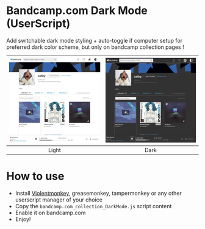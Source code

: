 # Bandcamp.com Dark Mode (UserScript)

Add switchable dark mode styling + auto-toggle if computer setup for preferred dark color scheme, but only on bandcamp collection pages !

| ![light](./docs/light.png) | ![dark](./docs/dark.png) |
|:--------------------------:|:------------------------:|
| Light | Dark |

# How to use

- Install [Violentmonkey](https://violentmonkey.github.io/), greasemonkey, tampermonkey or any other userscript manager of your choice
- Copy the `bandcamp.com_collection_DarkMode.js` script content
- Enable it on bandcamp.com
- Enjoy!